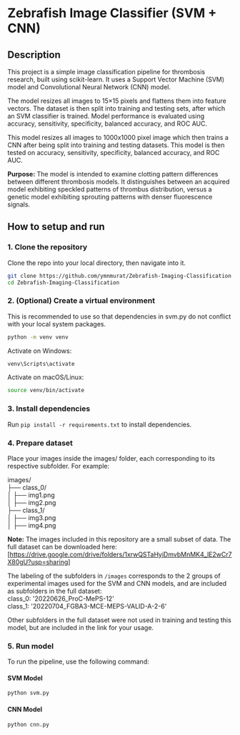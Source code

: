 # Zebrafish Image Classifier (SVM + CNN)

## Description

This project is a simple image classification pipeline for thrombosis research, built using scikit-learn. It uses a Support Vector Machine (SVM) model and Convolutional Neural Network (CNN) model. 

The model resizes all images to 15×15 pixels and flattens them into feature vectors. The dataset is then split into training and testing sets, after which an SVM classifier is trained. Model performance is evaluated using accuracy, sensitivity, specificity, balanced accuracy, and ROC AUC.

This model resizes all images to 1000x1000 pixel image which then trains a CNN after being split into training and testing datasets. This model is then tested on accuracy, sensitivity, specificity, balanced accuracy, and ROC AUC.

**Purpose:** The model is intended to examine clotting pattern differences between different thrombosis models. It distinguishes between an acquired model exhibiting speckled patterns of thrombus distribution, versus a genetic model exhibiting sprouting patterns with denser fluorescence signals.

## How to setup and run

### 1. Clone the repository

Clone the repo into your local directory, then navigate into it.

```bash
git clone https://github.com/ymnmurat/Zebrafish-Imaging-Classification.git
cd Zebrafish-Imaging-Classification
```

### 2. (Optional) Create a virtual environment

This is recommended to use so that dependencies in svm.py do not conflict with your local system packages.

```bash
python -m venv venv
```

Activate on Windows:

```bash
venv\Scripts\activate
```

Activate on macOS/Linux:

```bash
source venv/bin/activate
```

### 3. Install dependencies

Run `pip install -r requirements.txt` to install dependencies.

### 4. Prepare dataset

Place your images inside the images/ folder, each corresponding to its respective subfolder. For example:

images/<br>
├── class_0/<br>
│ ├── img1.png<br>
│ ├── img2.png<br>
├── class_1/<br>
│ ├── img3.png<br>
│ ├── img4.png

**Note:** The images included in this repository are a small subset of data. The full dataset can be downloaded here: [https://drive.google.com/drive/folders/1xrwQSTaHyiDmvbMnMK4_lE2wCr7X80gU?usp=sharing]

The labeling of the subfolders in `/images` corresponds to the 2 groups of experimental images used for the SVM and CNN models, and are included as subfolders in the full dataset:<br>
class_0: '20220626_ProC-MePS-12'<br>
class_1: '20220704_FGBA3-MCE-MEPS-VALID-A-2-6'

Other subfolders in the full dataset were not used in training and testing this model, but are included in the link for your usage.

### 5. Run model

To run the pipeline, use the following command:

#### SVM Model
```bash
python svm.py
```

#### CNN Model
```bash
python cnn.py
```
